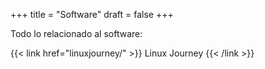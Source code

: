 +++
title = "Software"
draft = false
+++

Todo lo relacionado al software:

{{< link href="linuxjourney/" >}}
Linux Journey
{{< /link >}}

